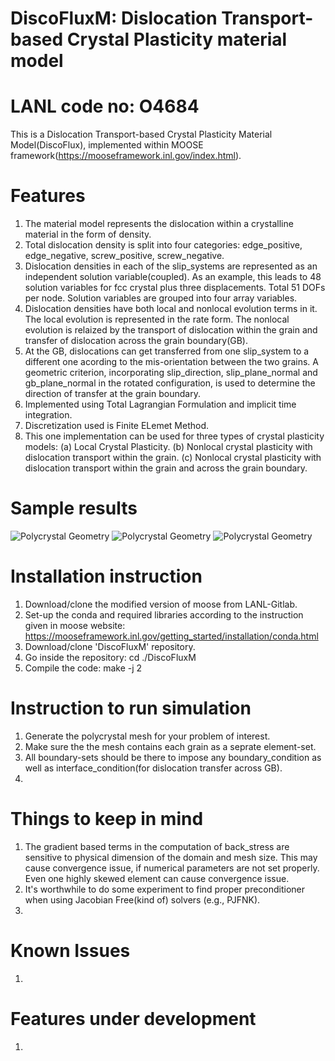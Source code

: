# DiscoFluxM: Dislocation Transport-based Crystal Plasticity material model

LANL code no: O4684
=====
This is a Dislocation Transport-based Crystal Plasticity Material Model(DiscoFlux), implemented within MOOSE framework(https://mooseframework.inl.gov/index.html).

# Features
1. The material model represents the dislocation within a crystalline material in the form of density.
2. Total dislocation density is split into four categories: edge_positive, edge_negative, screw_positive, screw_negative.
3. Dislocation densities in each of the slip_systems are represented as an independent solution variable(coupled). As an example, this leads to 48 solution variables for fcc crystal plus three displacements. Total 51 DOFs per node. Solution variables are grouped into four array variables.
4. Dislocation densities have both local and nonlocal evolution terms in it. The local evolution is represented in the rate form. The nonlocal evolution is relaized by the transport of dislocation within the grain and transfer of dislocation across the grain boundary(GB).
5. At the GB, dislocations can get transferred from one slip_system to a different one acording to the mis-orientation between the two grains. A geometric criterion, incorporating slip_direction, slip_plane_normal and gb_plane_normal in the rotated configuration, is used to determine the direction of transfer at the grain boundary.
6. Implemented using Total Lagrangian Formulation and implicit time integration. 
7. Discretization used is Finite ELemet Method.
8. This one implementation can be used for three types of crystal plasticity models:
  (a) Local Crystal Plasticity.
  (b) Nonlocal crystal plasticity with dislocation transport within the grain.
  (c) Nonlocal crystal plasticity with dislocation transport within the grain and across the grain boundary.

# Sample results
![Polycrystal Geometry](https://github.com/subhendu-LANL/DiscoFluxM/blob/devel/test/tests/SimulationResults/G18_Comp_Geometry_Stress_Strain.png?raw=true)
![Polycrystal Geometry](https://github.com/subhendu-LANL/DiscoFluxM/blob/devel/test/tests/SimulationResults/G18_Comp_VMStress.png?raw=true)
![Polycrystal Geometry](https://github.com/subhendu-LANL/DiscoFluxM/blob/devel/test/tests/SimulationResults/G18_Comp_GNDdensity.png?raw=true)

# Installation instruction
1. Download/clone the modified version of moose from LANL-Gitlab.
2. Set-up the conda and required libraries according to the instruction given in moose website: https://mooseframework.inl.gov/getting_started/installation/conda.html
3. Download/clone 'DiscoFluxM' repository. 
4. Go inside the repository: cd ./DiscoFluxM
5. Compile the code: make -j 2


# Instruction to run simulation
1. Generate the polycrystal mesh for your problem of interest.
2. Make sure the the mesh contains each grain as a seprate element-set. 
3. All boundary-sets should be there to impose any boundary_condition as well as interface_condition(for dislocation transfer across GB).
4. 

# Things to keep in mind
1. The gradient based terms in the computation of back_stress are sensitive to physical dimension of the domain and mesh size. This may cause convergence issue, if numerical parameters are not set properly. Even one highly skewed element can cause convergence issue. 
2. It's worthwhile to do some experiment to find proper preconditioner when using Jacobian Free(kind of) solvers (e.g., PJFNK).
3. 

# Known Issues
1.

# Features under development
1. 




